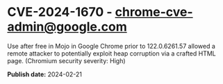 # CVE-2024-1670 - chrome-cve-admin@google.com

Use after free in Mojo in Google Chrome prior to 122.0.6261.57 allowed a remote attacker to potentially exploit heap corruption via a crafted HTML page. (Chromium security severity: High)

**Publish date:** 2024-02-21
